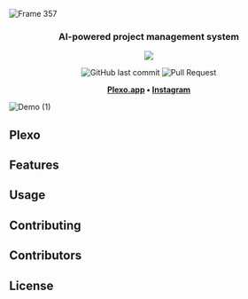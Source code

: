 ![Frame 357](https://github.com/plexoapp/plexo-platform/assets/30696989/644be273-d195-4277-8e1e-c49a50b53924)

<h3 align="center">
  AI-powered project management system
</h3>

<p align="center">
  <a href="https://hub.docker.com/r/minskylab/plexo-platform/tags"><img src="https://img.shields.io/docker/v/minskylab/plexo-platform?color=19B888&label="></a>
<p>

<p align="center">
  <img alt="GitHub last commit" src="https://img.shields.io/github/last-commit/plexoapp/plexo-platform?color=blue">
  <img alt="Pull Request" src="https://img.shields.io/badge/PRs-welcome-blue">
</p>

<p align="center">
  <strong>
    <a href="https://www.hub.plexo.app">Plexo.app</a> • <a href="https://www.instagram.com/plexo_app/">Instagram</a>
  </strong>
</p>

![Demo (1)](https://github.com/plexoapp/plexo-platform/assets/30696989/45603923-5420-49e5-8fe2-59618b3b099c)

## Plexo
## Features
## Usage
## Contributing
## Contributors
## License


